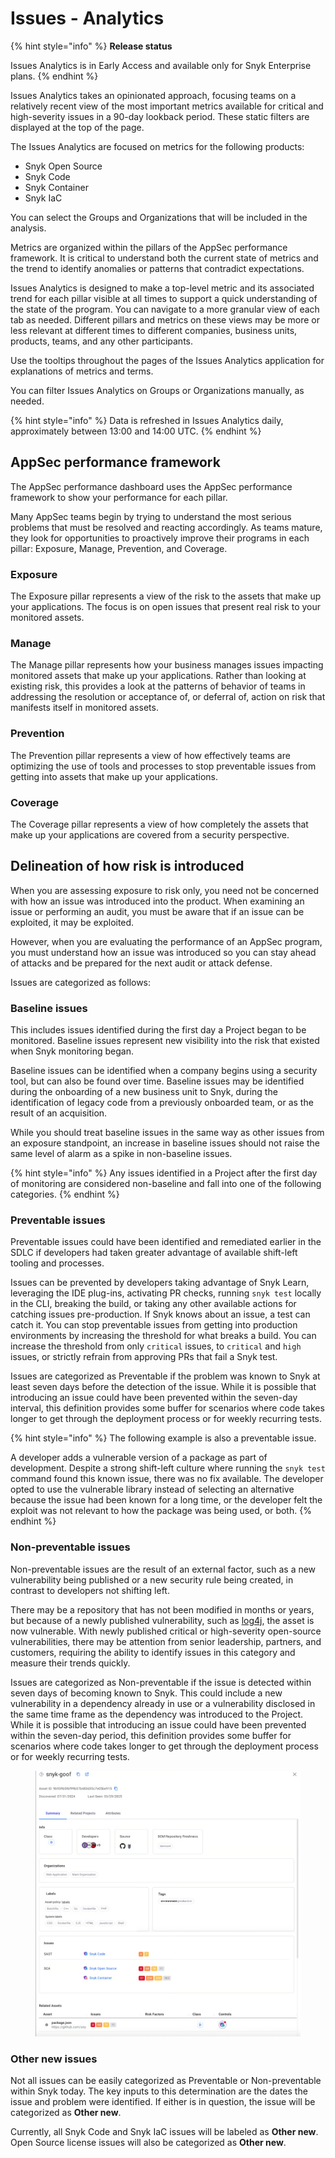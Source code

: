 # Issues - Analytics

{% hint style="info" %}
**Release status**

Issues Analytics is in Early Access and available only for Snyk Enterprise plans.&#x20;
{% endhint %}

Issues Analytics takes an opinionated approach, focusing teams on a relatively recent view of the most important metrics available for critical and high-severity issues in a 90-day lookback period. These static filters are displayed at the top of the page.

The Issues Analytics are focused on metrics for the following products:

* Snyk Open Source
* Snyk Code
* Snyk Container
* Snyk IaC

You can select the Groups and Organizations that will be included in the analysis.

Metrics are organized within the pillars of the AppSec performance framework. It is critical to understand both the current state of metrics and the trend to identify anomalies or patterns that contradict expectations.

Issues Analytics is designed to make a top-level metric and its associated trend for each pillar visible at all times to support a quick understanding of the state of the program. You can navigate to a more granular view of each tab as needed. Different pillars and metrics on these views may be more or less relevant at different times to different companies, business units, products, teams, and any other participants.&#x20;

Use the tooltips throughout the pages of the Issues Analytics application for explanations of metrics and terms.

You can filter Issues Analytics on Groups or Organizations manually, as needed.

{% hint style="info" %}
Data is refreshed in Issues Analytics daily, approximately between 13:00 and 14:00 UTC.
{% endhint %}

## AppSec performance framework

The AppSec performance dashboard uses the AppSec performance framework to show your performance for each pillar.

Many AppSec teams begin by trying to understand the most serious problems that must be resolved and reacting accordingly. As teams mature, they look for opportunities to proactively improve their programs in each pillar: Exposure, Manage, Prevention, and Coverage.

### Exposure

The Exposure pillar represents a view of the risk to the assets that make up your applications. The focus is on open issues that present real risk to your monitored assets.

### Manage

The Manage pillar represents how your business manages issues impacting monitored assets that make up your applications. Rather than looking at existing risk, this provides a look at the patterns of behavior of teams in addressing the resolution or acceptance of, or deferral of, action on risk that manifests itself in monitored assets.

### Prevention

The Prevention pillar represents a view of how effectively teams are optimizing the use of tools and processes to stop preventable issues from getting into assets that make up your applications.

### Coverage

The Coverage pillar represents a view of how completely the assets that make up your applications are covered from a security perspective.

## Delineation of how risk is introduced

When you are assessing exposure to risk only, you need not be concerned with how an issue was introduced into the product. When examining an issue or performing an audit, you must be aware that if an issue can be exploited, it may be exploited.

However, when you are evaluating the performance of an AppSec program, you must understand how an issue was introduced so you can stay ahead of attacks and be prepared for the next audit or attack defense.

Issues are categorized as follows:

### Baseline issues

This includes issues identified during the first day a Project began to be monitored. Baseline issues represent new visibility into the risk that existed when Snyk monitoring began.

Baseline issues can be identified when a company begins using a security tool, but can also be found over time. Baseline issues may be identified during the onboarding of a new business unit to Snyk, during the identification of legacy code from a previously onboarded team, or as the result of an acquisition.

While you should treat baseline issues in the same way as other issues from an exposure standpoint, an increase in baseline issues should not raise the same level of alarm as a spike in non-baseline issues.

{% hint style="info" %}
Any issues identified in a Project after the first day of monitoring are considered non-baseline and fall into one of the following categories.
{% endhint %}

### Preventable issues

Preventable issues could have been identified and remediated earlier in the SDLC if developers had taken greater advantage of available shift-left tooling and processes.

Issues can be prevented by developers taking advantage of Snyk Learn, leveraging the IDE plug-ins, activating PR checks, running `snyk test` locally in the CLI, breaking the build, or taking any other available actions for catching issues pre-production. If Snyk knows about an issue, a test can catch it. You can stop preventable issues from getting into production environments by increasing the threshold for what breaks a build. You can increase the threshold from only `critical` issues, to `critical` and `high` issues, or strictly refrain from approving PRs that fail a Snyk test.

Issues are categorized as Preventable if the problem was known to Snyk at least seven days before the detection of the issue. While it is possible that introducing an issue could have been prevented within the seven-day interval, this definition provides some buffer for scenarios where code takes longer to get through the deployment process or for weekly recurring tests.

{% hint style="info" %}
The following example is also a preventable issue.

A developer adds a vulnerable version of a package as part of development. Despite a strong shift-left culture where running the `snyk test` command found this known issue, there was no fix available. The developer opted to use the vulnerable library instead of selecting an alternative because the issue had been known for a long time, or the developer felt the exploit was not relevant to how the package was being used, or both.
{% endhint %}

### Non-preventable issues

Non-preventable issues are the result of an external factor, such as a new vulnerability being published or a new security rule being created, in contrast to developers not shifting left.

There may be a repository that has not been modified in months or years, but because of a newly published vulnerability, such as [log4j](https://snyk.io/blog/log4j-vulnerability-software-supply-chain-security-log4shell/), the asset is now vulnerable. With newly published critical or high-severity open-source vulnerabilities, there may be attention from senior leadership, partners, and customers, requiring the ability to identify issues in this category and measure their trends quickly.

Issues are categorized as Non-preventable if the issue is detected within seven days of becoming known to Snyk. This could include a new vulnerability in a dependency already in use or a vulnerability disclosed in the same time frame as the dependency was introduced to the Project. While it is possible that introducing an issue could have been prevented within the seven-day period, this definition provides some buffer for scenarios where code takes longer to get through the deployment process or for weekly recurring tests.

<figure><img src="../../.gitbook/assets/image (401).png" alt=""><figcaption></figcaption></figure>

### Other new issues

Not all issues can be easily categorized as Preventable or Non-preventable within Snyk today. The key inputs to this determination are the dates the issue and problem were identified. If either is in question, the issue will be categorized as **Other new**.

Currently, all Snyk Code and Snyk IaC issues will be labeled as **Other new**. Open Source license issues will also be categorized as **Other new**.
